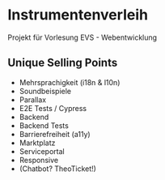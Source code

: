 # Instrumentenverleih
Projekt für Vorlesung EVS - Webentwicklung

## Unique Selling Points

- Mehrsprachigkeit (i18n & l10n)
- Soundbeispiele
- Parallax
- E2E Tests / Cypress
- Backend
- Backend Tests
- Barrierefreiheit (a11y)
- Marktplatz
- Serviceportal
- Responsive
- (Chatbot? TheoTicket!)
